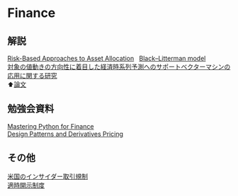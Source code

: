 # Finance  
## 解説  
[Risk-Based Approaches to Asset Allocation](risk-based_approaches_to_asset_allocation)   
[Black–Litterman model]()  
[対象の値動きの方向性に着目した経済時系列予測へのサポートベクターマシンの応用に関する研究](http://nbviewer.jupyter.org/github/NlGG/Finance/blob/master/H20_Nakata.ipynb)  
⬆︎[論文](http://repository.dl.itc.u-tokyo.ac.jp/dspace/bitstream/2261/28804/1/48066432.pdf)

## 勉強会資料  
[Mastering Python for Finance](mastering_python_for_finance)  
[Design Patterns and Derivatives Pricing](design_patterns_and_derivatives_pricing)  

## その他  
[米国のインサイダー取引規制](http://www.slideshare.net/masakatooz/ss-61711419)  
[適時開示制度](http://www.slideshare.net/masakatooz/ss-61711419)

